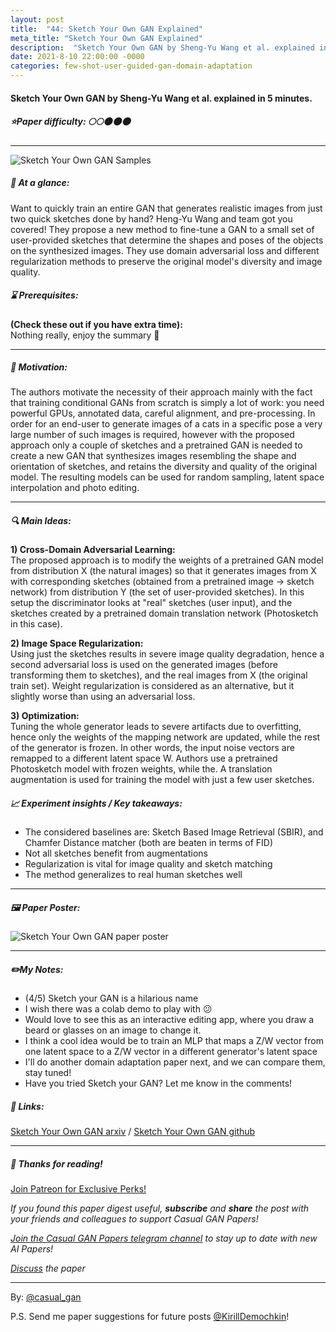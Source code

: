 ```yaml
---
layout: post
title:  "44: Sketch Your Own GAN Explained"
meta_title: "Sketch Your Own GAN Explained"
description:  "Sketch Your Own GAN by Sheng-Yu Wang et al. explained in 5 minutes."
date: 2021-8-10 22:00:00 -0000
categories: few-shot-user-guided-gan-domain-adaptation
---
```


#### Sketch Your Own GAN by Sheng-Yu Wang et al. explained in 5 minutes.

##### ⭐️Paper difficulty: 🌕🌕🌑🌑🌑

***

![Sketch Your Own GAN Samples](/assets/images/sketchgan.gif "Sketch Your Own GAN teaser")

##### 🎯 At a glance:

Want to quickly train an entire GAN that generates realistic images from just two quick sketches done by hand? Heng-Yu Wang and team got you covered! They propose a new method to fine-tune a GAN to a small set of user-provided sketches that determine the shapes and poses of the objects on the synthesized images. They use domain adversarial loss and different regularization methods to preserve the original model's diversity and image quality.

##### ⌛️ Prerequisites:

**(Check these out if you have extra time):**  
Nothing really, enjoy the summary 🙂

***

##### 🚀 Motivation:

The authors motivate the necessity of their approach mainly with the fact that training conditional GANs from scratch is simply a lot of work: you need powerful GPUs, annotated data, careful alignment, and pre-processing. In order for an end-user to generate images of a cats in a specific pose a very large number of such images is required, however with the proposed approach only a couple of sketches and a pretrained GAN is needed to create a new GAN that synthesizes images resembling the shape and orientation of sketches, and retains the diversity and quality of the original model. The resulting models can be used for random sampling, latent space interpolation and photo editing.

***

##### 🔍 Main Ideas:

**1) Cross-Domain Adversarial Learning:**  
The proposed approach is to modify the weights of a pretrained GAN model from distribution X (the natural images) so that it generates images from X with corresponding sketches (obtained from a pretrained image -> sketch network) from distribution Y (the set of user-provided sketches). In this setup the discriminator looks at "real" sketches (user input), and the sketches created by a pretrained domain translation network (Photosketch in this case).

**2) Image Space Regularization:**  
Using just the sketches results in severe image quality degradation, hence  a second adversarial loss is used on the generated images (before transforming them to sketches), and the real images from X (the original train set). Weight regularization is considered as an alternative, but it slightly worse than using an adversarial loss.

**3) Optimization:**  
Tuning the whole generator leads to severe artifacts due to overfitting, hence only the weights of the mapping network are updated, while the rest of the generator is frozen. In other words, the input noise vectors are remapped to a different latent space W. Authors use a pretrained Photosketch model with frozen weights, while the. A translation augmentation is used for training the model with just a few user sketches.

##### 📈 Experiment insights / Key takeaways:

- The considered baselines are: Sketch Based Image Retrieval (SBIR), and Chamfer Distance matcher (both are beaten in terms of FID)
- Not all sketches benefit from augmentations
- Regularization is vital for image quality and sketch matching
- The method generalizes to real human sketches well

***

##### 🖼️ Paper Poster:

![Sketch Your Own GAN paper poster](/assets/images/sketchgan.png "Sketch Your Own GAN Paper Poster")

***

##### ✏️My Notes:

- (4/5) Sketch your GAN is a hilarious name
- I wish there was a colab demo to play with 😕
- Would love to see this as an interactive editing app, where you draw a beard or glasses on an image to change it.
- I think a cool idea would be to train an MLP that maps a Z/W vector from one latent space to a Z/W vector in a different generator's latent space
- I'll do another domain adaptation paper next, and we can compare them, stay tuned!
- Have you tried Sketch your GAN? Let me know in the comments!

##### 🔗 Links:
[Sketch Your Own GAN arxiv](https://arxiv.org/pdf/2108.02774.pdf) / [Sketch Your Own GAN github](https://github.com/PeterWang512/GANSketching)

***

##### 👋 Thanks for reading!

<a href="https://www.patreon.com/bePatron?u=53448948" data-patreon-widget-type="become-patron-button">Join Patreon for Exclusive Perks!</a><script async src="https://c6.patreon.com/becomePatronButton.bundle.js"></script>

*If you found this paper digest useful, **subscribe** and **share** the post with your friends and colleagues to support Casual GAN Papers!*

*[Join the Casual GAN Papers telegram channel](https://t.me/joinchat/KeutnzlvetRkZGZi) to stay up to date with new AI Papers!*

*[Discuss](https://t.me/casual_gans_chat) the paper*

***

By: [@casual_gan](https://t.me/joinchat/KeutnzlvetRkZGZi)

P.S. Send me paper suggestions for future posts
[@KirillDemochkin](mailto:kdemochkin@gmail.com)!
